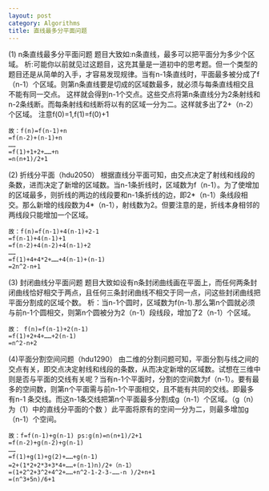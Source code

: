 ```yaml
---
layout: post
category: Algorithms
title: 直线最多分平面问题
---
```


(1) n条直线最多分平面问题
题目大致如:n条直线，最多可以把平面分为多少个区域。
析:可能你以前就见过这题目，这充其量是一道初中的思考题。但一个类型的题目还是从简单的入手，才容易发现规律。当有n-1条直线时，平面最多被分成了f（n-1）个区域。则第n条直线要是切成的区域数最多，就必须与每条直线相交且不能有同一交点。 这样就会得到n-1个交点。这些交点将第n条直线分为2条射线和n-2条线断。而每条射线和线断将以有的区域一分为二。这样就多出了2+（n-2）个区域。 注意f(0)=1,f(1)=f(0)+1
```
故：f(n)=f(n-1)+n
=f(n-2)+(n-1)+n
……
=f(1)+1+2+……+n
=n(n+1)/2+1
```

(2) 折线分平面（hdu2050）
根据直线分平面可知，由交点决定了射线和线段的条数，进而决定了新增的区域数。当n-1条折线时，区域数为f（n-1）。为了使增加的区域最多，则折线的两边的线段要和n-1条折线的边，即2*（n-1）条线段相交。那么新增的线段数为4*（n-1），射线数为2。但要注意的是，折线本身相邻的两线段只能增加一个区域。
```
故：f(n)=f(n-1)+4(n-1)+2-1
=f(n-1)+4(n-1)+1
=f(n-2)+4(n-2)+4(n-1)+2
……
=f(1)+4+4*2+……+4(n-1)+(n-1)
=2n^2-n+1
```
(3) 封闭曲线分平面问题
题目大致如设有n条封闭曲线画在平面上，而任何两条封闭曲线恰好相交于两点，且任何三条封闭曲线不相交于同一点，问这些封闭曲线把平面分割成的区域个数。
析：当n-1个圆时，区域数为f(n-1).那么第n个圆就必须与前n-1个圆相交，则第n个圆被分为2（n-1）段线段，增加了2（n-1）个区域。
```
故： f(n)=f(n-1)+2(n-1)
=f(1)+2+4+……+2(n-1)
=n^2-n+2
```
(4)平面分割空间问题（hdu1290）
由二维的分割问题可知，平面分割与线之间的交点有关，即交点决定射线和线段的条数，从而决定新增的区域数。试想在三维中则是否与平面的交线有关呢？当有n-1个平面时，分割的空间数为f（n-1）。要有最多的空间数，则第n个平面需与前n-1个平面相交，且不能有共同的交线。即最多有n-1 条交线。而这n-1条交线把第n个平面最多分割成g（n-1）个区域。（g（n）为（1）中的直线分平面的个数 ）此平面将原有的空间一分为二，则最多增加g（n-1）个空间。
```
故：f=f(n-1)+g(n-1) ps:g(n)=n(n+1)/2+1
=f(n-2)+g(n-2)+g(n-1)
……
=f(1)+g(1)+g(2)+……+g(n-1)
=2+(1*2+2*3+3*4+……+(n-1)n)/2+（n-1）
=(1+2^2+3^2+4^2+……+n^2-1-2-3-……-n )/2+n+1
=(n^3+5n)/6+1

```
